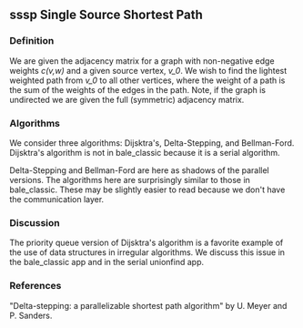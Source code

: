 ## sssp Single Source Shortest Path

### Definition
We are given the adjacency matrix for a graph with non-negative edge weights *c(v,w)*
and a given source vertex, *v_0*.
We wish to find the lightest weighted path from *v_0* to all other vertices,
where the weight of a path is the sum of the weights of the edges in the path.
Note, if the graph is undirected we are given the full (symmetric) adjacency matrix.

### Algorithms
We consider three algorithms: Dijsktra's, Delta-Stepping, and Bellman-Ford.
Dijsktra's algorithm is not in bale_classic because it is a serial algorithm.

Delta-Stepping and Bellman-Ford are here as shadows of the parallel versions.
The algorithms here are surprisingly similar to those in bale_classic.
These may be slightly easier to read because we don't have the communication layer.

### Discussion
The priority queue version of Dijsktra's algorithm is a favorite example
of the use of data structures in irregular algorithms.
We discuss this issue in the bale_classic app and in the serial unionfind app.

### References
"Delta-stepping: a parallelizable shortest path algorithm" by U. Meyer and P. Sanders.
